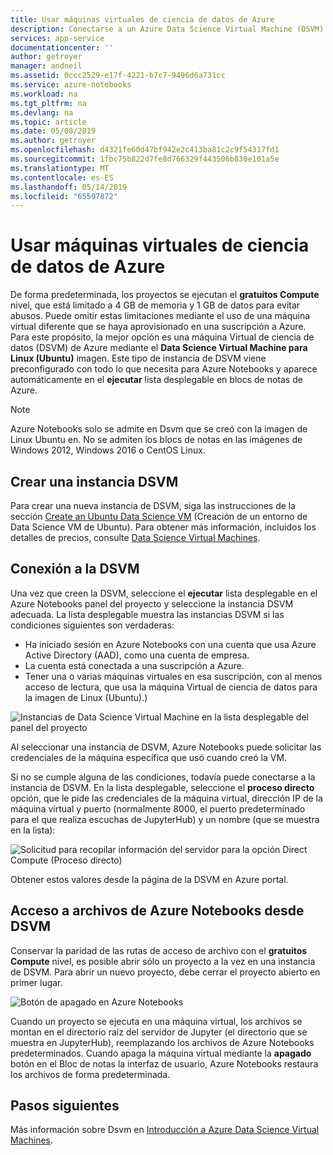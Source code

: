 ```yaml
---
title: Usar máquinas virtuales de ciencia de datos de Azure
description: Conectarse a un Azure Data Science Virtual Machine (DSVM) para ampliar la potencia de proceso disponible para cuadernos de Azure.
services: app-service
documentationcenter: ''
author: getroyer
manager: andneil
ms.assetid: 0ccc2529-e17f-4221-b7c7-9496d6a731cc
ms.service: azure-notebooks
ms.workload: na
ms.tgt_pltfrm: na
ms.devlang: na
ms.topic: article
ms.date: 05/08/2019
ms.author: getroyer
ms.openlocfilehash: d4321fe60d47bf942e2c413ba81c2c9f54317fd1
ms.sourcegitcommit: 1fbc75b822d7fe8d766329f443506b830e101a5e
ms.translationtype: MT
ms.contentlocale: es-ES
ms.lasthandoff: 05/14/2019
ms.locfileid: "65597872"
---
```

# <a name="use-azure-data-science-virtual-machines"></a>Usar máquinas virtuales de ciencia de datos de Azure

De forma predeterminada, los proyectos se ejecutan el **gratuitos Compute** nivel, que está limitado a 4 GB de memoria y 1 GB de datos para evitar abusos. Puede omitir estas limitaciones mediante el uso de una máquina virtual diferente que se haya aprovisionado en una suscripción a Azure. Para este propósito, la mejor opción es una máquina Virtual de ciencia de datos (DSVM) de Azure mediante el **Data Science Virtual Machine para Linux (Ubuntu)** imagen. Este tipo de instancia de DSVM viene preconfigurado con todo lo que necesita para Azure Notebooks y aparece automáticamente en el **ejecutar** lista desplegable en blocs de notas de Azure.

> [!Note]
> Azure Notebooks solo se admite en Dsvm que se creó con la imagen de Linux Ubuntu en. No se admiten los blocs de notas en las imágenes de Windows 2012, Windows 2016 o CentOS Linux.

## <a name="create-a-dsvm-instance"></a>Crear una instancia DSVM

Para crear una nueva instancia de DSVM, siga las instrucciones de la sección [Create an Ubuntu Data Science VM](/azure/machine-learning/data-science-virtual-machine/dsvm-ubuntu-intro) (Creación de un entorno de Data Science VM de Ubuntu). Para obtener más información, incluidos los detalles de precios, consulte [Data Science Virtual Machines](https://azure.microsoft.com/services/virtual-machines/data-science-virtual-machines/).

## <a name="connect-to-the-dsvm"></a>Conexión a la DSVM

Una vez que creen la DSVM, seleccione el **ejecutar** lista desplegable en el Azure Notebooks panel del proyecto y seleccione la instancia DSVM adecuada. La lista desplegable muestra las instancias DSVM si las condiciones siguientes son verdaderas:

- Ha iniciado sesión en Azure Notebooks con una cuenta que usa Azure Active Directory (AAD), como una cuenta de empresa.
- La cuenta está conectada a una suscripción a Azure.
- Tener una o varias máquinas virtuales en esa suscripción, con al menos acceso de lectura, que usa la máquina Virtual de ciencia de datos para la imagen de Linux (Ubuntu).)

![Instancias de Data Science Virtual Machine en la lista desplegable del panel del proyecto](media/project-compute-tier-dsvm.png)

Al seleccionar una instancia de DSVM, Azure Notebooks puede solicitar las credenciales de la máquina específica que usó cuando creó la VM.

Si no se cumple alguna de las condiciones, todavía puede conectarse a la instancia de DSVM. En la lista desplegable, seleccione el **proceso directo** opción, que le pide las credenciales de la máquina virtual, dirección IP de la máquina virtual y puerto (normalmente 8000, el puerto predeterminado para el que realiza escuchas de JupyterHub) y un nombre (que se muestra en la lista):

![Solicitud para recopilar información del servidor para la opción Direct Compute (Proceso directo)](media/project-compute-tier-direct.png)

Obtener estos valores desde la página de la DSVM en Azure portal.

## <a name="accessing-azure-notebooks-files-from-the-dsvm"></a>Acceso a archivos de Azure Notebooks desde DSVM

Conservar la paridad de las rutas de acceso de archivo con el **gratuitos Compute** nivel, es posible abrir sólo un proyecto a la vez en una instancia de DSVM. Para abrir un nuevo proyecto, debe cerrar el proyecto abierto en primer lugar.

![Botón de apagado en Azure Notebooks](media/shutdown.png)

Cuando un proyecto se ejecuta en una máquina virtual, los archivos se montan en el directorio raíz del servidor de Jupyter (el directorio que se muestra en JupyterHub), reemplazando los archivos de Azure Notebooks predeterminados. Cuando apaga la máquina virtual mediante la **apagado** botón en el Bloc de notas la interfaz de usuario, Azure Notebooks restaura los archivos de forma predeterminada.

## <a name="next-steps"></a>Pasos siguientes

Más información sobre Dsvm en [Introducción a Azure Data Science Virtual Machines](/machine-learning/data-science-virtual-machine/overview).
